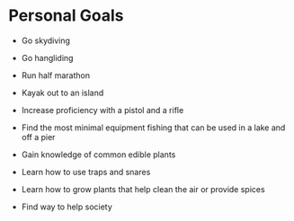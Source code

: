 # Personal Goals

- Go skydiving

- Go hangliding

- Run half marathon

- Kayak out to an island

- Increase proficiency with a pistol and a rifle

- Find the most minimal equipment fishing that can be used in a lake and off a pier

- Gain knowledge of common edible plants

- Learn how to use traps and snares

- Learn how to grow plants that help clean the air or provide spices

- Find way to help society
